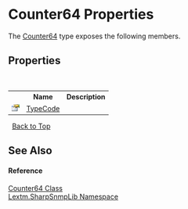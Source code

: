 # Counter64 Properties
 

The <a href="T_Lextm_SharpSnmpLib_Counter64">Counter64</a> type exposes the following members.


## Properties
&nbsp;<table><tr><th></th><th>Name</th><th>Description</th></tr><tr><td>![Public property](media/pubproperty.gif "Public property")</td><td><a href="P_Lextm_SharpSnmpLib_Counter64_TypeCode">TypeCode</a></td><td /></tr></table>&nbsp;
<a href="#counter64-properties">Back to Top</a>

## See Also


#### Reference
<a href="T_Lextm_SharpSnmpLib_Counter64">Counter64 Class</a><br /><a href="N_Lextm_SharpSnmpLib">Lextm.SharpSnmpLib Namespace</a><br />